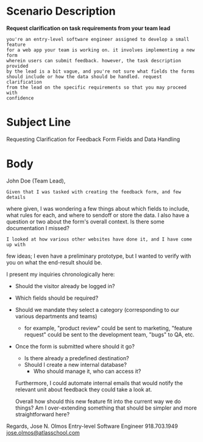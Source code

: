 # Scenario Description

**Request clarification on task requirements from your team lead**

```
you're an entry-level software engineer assigned to develop a small feature
for a web app your team is working on. it involves implementing a new form
wherein users can submit feedback. however, the task description provided
by the lead is a bit vague, and you're not sure what fields the forms
should include or how the data should be handled. request clarification
from the lead on the specific requirements so that you may proceed with
confidence
```

# Subject Line

Requesting Clarification for Feedback Form Fields and Data Handling

# Body

John Doe (Team Lead),

	Given that I was tasked with creating the feedback form, and few details
where given, I was wondering a few things about which fields to include,
what rules for each, and where to sendoff or store the data.  I also have a
question or two about the form's overall context. Is there some
documentation I missed?

	I looked at how various other websites have done it, and I have come up with
few ideas; I even have a preliminary prototype, but I wanted to verify with
you on what the end-result should be.

I present my inquiries chronologically here:

- Should the visitor already be logged in?
- Which fields should be required?
- Should we mandate they select a category (corresponding to our various
  departments and teams)
	- for example, "product review" could be sent to marketing, "feature
	  request" could be sent to the development team, "bugs" to QA, etc.
- Once the form is submitted where should it go?
	- Is there already a predefined destination?
	- Should I create a new internal database?
		- Who should manage it, who can access it?

	Furthermore, I could automate internal emails that would notify the relevant
unit about feedback they could take a look at.

	Overall how should this new feature fit into the current way we do things?
Am I over-extending something that should be simpler and more
straightforward here?

Regards,
Jose N. Olmos
Entry-level Software Engineer
918.703.1949
jose.olmos@atlasschool.com
